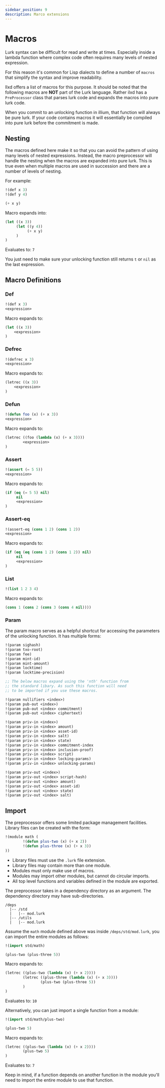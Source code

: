 ```yaml
---
sidebar_position: 9
description: Marco extensions
---
```


# Macros

Lurk syntax can be difficult for read and write at times. Especially inside a lambda function where complex code often
requires many levels of nested expression. 

For this reason it's common for Lisp dialects to define a number of `macros` that simplify the syntax and improve readability.

Ilxd offers a list of macros for this purpose. It should be noted that the following macros are **NOT** part of the
Lurk language. Rather ilxd has a `PreProcessor` class that parses lurk code and expands the macros into pure lurk code.

When you commit to an unlocking function in illium, that function will always be pure lurk. If your code contains macros
it will essentially be compiled into pure lurk before the commitment is made.

## Nesting

The macros defined here make it so that you can avoid the pattern of using many levels of nested expressions. Instead, the
macro preprocessor will handle the nesting when the macros are expanded into pure lurk. This is true even when multiple
macros are used  in succession and there are a number of levels of nesting.

For example:
```lisp
!(def x 3)
!(def y 4)

(+ x y)
```

Macro expands into:
```lisp
(let ((x 3))
     (let ((y 4))
          (+ x y)
     )
)
```
Evaluates to: `7`

You just need to make sure your unlocking function still returns `t` or `nil` as the last expression. 

## Macro Definitions

### Def

```lisp
!(def x 3)
<expression>
```

Macro expands to:
```lisp
(let ((x 3))
    <expression>
)
```

### Defrec

```lisp
!(defrec x 3)
<expression>
```

Macro expands to:
```lisp
(letrec ((x 3))
    <expression>
)
```

### Defun

```lisp
!(defun foo (x) (+ x 3))
<expression>
```

Macro expands to:
```lisp
(letrec ((foo (lambda (x) (+ x 3))))
        <expression>
)
```

### Assert
```lisp
!(assert (= 5 5))
<expression>
```
Macro expands to:
```lisp
(if (eq (= 5 5) nil)
     nil
     <expression>
)
```

### Assert-eq
```lisp
!(assert-eq (cons 1 2) (cons 1 2))
<expression>
```
Macro expands to:
```lisp
(if (eq (eq (cons 1 2) (cons 1 2)) nil)
     nil
     <expression>
)
```

### List

```lisp
!(list 1 2 3 4)
```

Macro expands to:
```lisp
(cons 1 (cons 2 (cons 3 (cons 4 nil))))
```

### Param

The param macro serves as a helpful shortcut for accessing the parameters of the unlocking function. It has multiple 
forms:

```lisp
!(param sighash)                                    
!(param txo-root)                                     
!(param fee)                                         
!(param mint-id)                                     
!(param mint-amount)                                 
!(param locktime)                                     
!(param locktime-precision)                           

;; The below macros expand using the 'nth' function from
;; the standard libary. As such this function will need
;; to be imported if you use these macros.

!(param nullifiers <index>)                           
!(param pub-out <index>)                             
!(param pub-out <index> commitment)                  
!(param pub-out <index> ciphertext)                   

!(param priv-in <index>)                              
!(param priv-in <index> amount)                    
!(param priv-in <index> asset-id)                                           
!(param priv-in <index> salt)    
!(param priv-in <index> state)           
!(param priv-in <index> commitment-index             
!(param priv-in <index> inclusion-proof) 
!(param priv-in <index> script) 
!(param priv-in <index> locking-params) 
!(param priv-in <index> unlocking-params)                

!(param priv-out <index>)                            
!(param priv-out <index> script-hash)                 
!(param priv-out <index> amount)                     
!(param priv-out <index> asset-id)                    
!(param priv-out <index> state)                       
!(param priv-out <index> salt)                      
```

## Import

The preprocessor offers some limited package management facilities. Library files can be created with the form:

```lisp 
!(module math (
        !(defun plus-two (x) (+ x 2))
        !(defun plus-three (x) (+ x 3))
))
```

- Library files must use the `.lurk` file extension.
- Library files may contain more than one module.
- Modules must only make use of macros.
- Modules may import other modules, but cannot do circular imports.
- All top level functions and variables defined in the module are exported.

The preprocessor takes in a dependency directory as an argument. The dependency directory may have sub-directories.

```
/deps
  |-- /std
  |   |-- mod.lurk
  |-- /utils
  |   |-- mod.lurk
```

Assume the `math` module defined above was inside `/deps/std/mod.lurk`, you can import the entire modules as follows:

```lisp
!(import std/math)

(plus-two (plus-three 5))
```

Macro expands to:
```lisp
(letrec ((plus-two (lambda (x) (+ x 2))))
        (letrec ((plus-three (lambda (x) (+ x 3))))
                (plus-two (plus-three 5)) 
        )
)
```
Evaluates to: `10`

Alternatively, you can just import a single function from a module:

```lisp
!(import std/math/plus-two)

(plus-two 5)
```

Macro expands to:
```lisp
(letrec ((plus-two (lambda (x) (+ x 2))))
        (plus-two 5) 
)
```
Evaluates to: `7`

Keep in mind, if a function depends on another function in the module you'll need to import the entire
module to use that function.